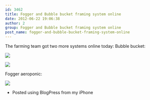 ```yaml
---
id: 3462
title: Fogger and Bubble bucket framing system online
date: 2012-06-22 19:06:38
author: 2
group: Fogger and Bubble bucket framing system online
post_name: fogger-and-bubble-bucket-framing-system-online
---
```


The farming team got two more systems online today: Bubble bucket:   
  
[![](http://139.162.84.35/wp-content/uploads/2012/06/814058F8-68C8-4C8C-8C59-7D5535E6294712.jpg)](http://139.162.84.35/wp-content/uploads/2012/06/814058F8-68C8-4C8C-8C59-7D5535E6294712.jpg)
  
  
[![](http://139.162.84.35/wp-content/uploads/2012/06/78AC723C-2D6B-4851-B404-5EB6D50FF6F613.jpg)](http://139.162.84.35/wp-content/uploads/2012/06/78AC723C-2D6B-4851-B404-5EB6D50FF6F613.jpg)

  
 Fogger aeroponic:   
  
[![](http://139.162.84.35/wp-content/uploads/2012/06/BEF2CFA6-D513-4942-9D93-02AFD29DC47E14.jpg)](http://139.162.84.35/wp-content/uploads/2012/06/BEF2CFA6-D513-4942-9D93-02AFD29DC47E14.jpg)

  
- Posted using BlogPress from my iPhone  